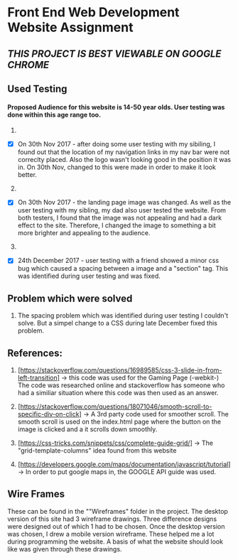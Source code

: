 # Front End Web Development Website Assignment

## _THIS PROJECT IS BEST VIEWABLE ON GOOGLE CHROME_

## Used Testing
#### Proposed Audience for this website is 14-50 year olds. User testing was done within this age range too.

1. 
- [x] On 30th Nov 2017 - after doing some user testing with my sibiling, I found out that the location of my navigation links in my nav bar were not correclty placed. Also the logo wasn't looking good in the position it was in. On 30th Nov, changed to this were made in order to make it look better.

2. 

- [x]  On 30th Nov 2017 - the landing page image was changed. As well as the user testing with my sibling, my dad also user tested the website. From both testers, I found that the image was not appealing and had a dark effect to the site. Therefore, I changed the image to something a bit more brighter and appealing to the audience.

3.

- [x] 24th December 2017 - user testing with a friend showed a minor css bug which caused a spacing between a image and a "section" tag. This was identified during user testing and was fixed.


## Problem which were solved 
1. The spacing problem which was identified during user testing I couldn't solve. But a simpel change to a CSS during late December fixed this problem.

## References:
1. [https://stackoverflow.com/questions/16989585/css-3-slide-in-from-left-transition] -> this code was used for the Gaming Page (-webkit-) The code was researched online and stackoverflow has someone who had a similiar situation where this code was then used as an answer.

2. [https://stackoverflow.com/questions/18071046/smooth-scroll-to-specific-div-on-click] -> A 3rd party code used for smoother scroll. The smooth scroll is used on the index.html page where the button on the image is clicked and a it scrolls down smoothly.

3. [https://css-tricks.com/snippets/css/complete-guide-grid/] -> The "grid-template-columns" idea found from this website

4. [https://developers.google.com/maps/documentation/javascript/tutorial] -> In order to put google maps in, the GOOGLE API guide was used.

## Wire Frames

These can be found in the ""Wireframes" folder in the project. The desktop version of this site had 3 wireframe drawings. Three difference designs were designed out of which 1 had to be chosen. Once the desktop version was chosen, I drew a mobile version wireframe. These helped me a lot during programming the website. A basis of what the website should look like was given through these drawings. 